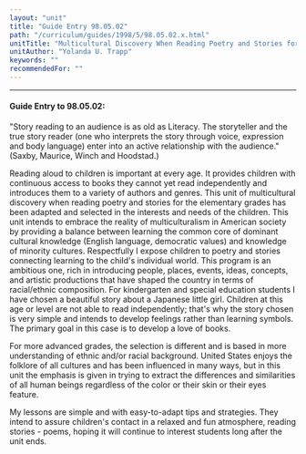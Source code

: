 ```yaml
---
layout: "unit"
title: "Guide Entry 98.05.02"
path: "/curriculum/guides/1998/5/98.05.02.x.html"
unitTitle: "Multicultural Discovery When Reading Poetry and Stories for the Elementary Grades"
unitAuthor: "Yolanda U. Trapp"
keywords: ""
recommendedFor: ""
---
```

<body>
<hr/>
<h4>
Guide Entry to 98.05.02:
</h4>
<p>"Story reading to an audience is as old as Literacy.  The storyteller and the true story reader (one who interprets the story through voice, expression and body language) enter into an active relationship with the audience."  (Saxby, Maurice, Winch and Hoodstad.)</p>
<p>
Reading aloud to children is important at every age.  It provides children with continuous access to books they cannot yet read independently and introduces them to a variety of authors and genres.  This unit of multicultural discovery when reading poetry and stories for the elementary grades has been adapted and selected in the interests and needs of the children.  This unit intends to embrace the reality of multiculturalism in American society by providing a balance between learning the common core of dominant cultural knowledge (English language, democratic values) and knowledge of minority cultures.  Respectfully I expose children to poetry and stories connecting learning to the child's individual world.  This program is an ambitious one, rich in introducing people, places, events, ideas, concepts, and artistic productions that have shaped the country in terms of racial/ethnic composition.  For kindergarten and special education students I have chosen a beautiful story about a Japanese little girl.  Children at this age or level are not able to read independently; that's why the story chosen is very simple and intends to develop feelings rather than learning symbols.  The primary goal in this case is to develop a love of books.
</p>
<p>
For more advanced grades, the selection is different and is based in more understanding of ethnic and/or racial background.  United States enjoys the folklore of all cultures and has been influenced in many ways, but in this unit the emphasis is given in trying to extract the differences and similarities of all human beings regardless of the color or their skin or their eyes feature.
</p>
<p>
My lessons are simple and with easy-to-adapt tips and strategies.  They intend to assure children's contact in a relaxed and fun atmosphere, reading stories - poems, hoping it will continue to interest students long after the unit ends.
</p>
</body>
